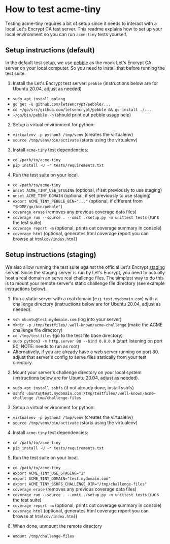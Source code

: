 # How to test acme-tiny

Testing acme-tiny requires a bit of setup since it needs to interact with a local Let's Encrypt CA test server. This readme explains how to set up your local environment so you can run `acme-tiny` tests yourself.

## Setup instructions (default)

In the default test setup, we use [pebble](https://github.com/letsencrypt/pebble) as the mock Let's Encrypt CA server on your local computer. So you need to install that before running the test suite.

1. Install the Let's Encrypt test server: `pebble` (instructions below are for Ubuntu 20.04, adjust as needed)
  * `sudo apt install golang`
  * `go get -u github.com/letsencrypt/pebble/...`
  * `cd ~/go/src/github.com/letsencrypt/pebble && go install ./...`
  * `~/go/bin/pebble -h` (should print out pebble usage help)
2. Setup a virtual environment for python:
  * `virtualenv -p python3 /tmp/venv` (creates the virtualenv)
  * `source /tmp/venv/bin/activate` (starts using the virtualenv)
3. Install `acme-tiny` test dependencies:
  * `cd /path/to/acme-tiny`
  * `pip install -U -r tests/requirements.txt`
4. Run the test suite on your local.
  * `cd /path/to/acme-tiny`
  * `unset ACME_TINY_USE_STAGING` (optional, if set previously to use staging)
  * `unset ACME_TINY_DOMAIN` (optional, if set previously to use staging)
  * `export ACME_TINY_PEBBLE_BIN="..."` (optional, if different from `"$HOME/go/bin/pebble"`)
  * `coverage erase` (removes any previous coverage data files)
  * `coverage run --source . --omit ./setup.py -m unittest tests` (runs the test suite)
  * `coverage report -m` (optional, prints out coverage summary in console)
  * `coverage html` (optional, generates html coverage report you can browse at `htmlcov/index.html`)

## Setup instructions (staging)

We also allow running the test suite against the official Let's Encrypt [staging](https://letsencrypt.org/docs/staging-environment/) server. Since the staging server is run by Let's Encrypt, you need to actually host a real domain an serve real challenge files. The simplest way to do this is to mount your remote server's static challenge file directory (see example instructions below).

1. Run a static server with a real domain (e.g. `test.mydomain.com`) with a challenge directory (instructions below are for Ubuntu 20.04, adjust as needed).
  * `ssh ubuntu@test.mydomain.com` (log into your server)
  * `mkdir -p /tmp/testfiles/.well-known/acme-challenge` (make the ACME challenge file directory)
  * `cd /tmp/testfiles` (go to the test file base directory)
  * `sudo python3 -m http.server 80 --bind 0.0.0.0` (start listening on port 80, NOTE: needs to run as root)
  * Alternatively, if you are already have a web server running on port 80, adjust that server's config to serve files statically from your test directory.
2. Mount your server's challenge directory on your local system (instructions below are for Ubuntu 20.04, adjust as needed).
  * `sudo apt install sshfs` (if not already done, install sshfs)
  * `sshfs ubuntu@test.mydomain.com:/tmp/testfiles/.well-known/acme-challenge /tmp/challenge-files`
3. Setup a virtual environment for python:
  * `virtualenv -p python3 /tmp/venv` (creates the virtualenv)
  * `source /tmp/venv/bin/activate` (starts using the virtualenv)
4. Install `acme-tiny` test dependencies:
  * `cd /path/to/acme-tiny`
  * `pip install -U -r tests/requirements.txt`
5. Run the test suite on your local.
  * `cd /path/to/acme-tiny`
  * `export ACME_TINY_USE_STAGING="1"`
  * `export ACME_TINY_DOMAIN="test.mydomain.com"`
  * `export ACME_TINY_SSHFS_CHALLENGE_DIR="/tmp/challenge-files"`
  * `coverage erase` (removes any previous coverage data files)
  * `coverage run --source . --omit ./setup.py -m unittest tests` (runs the test suite)
  * `coverage report -m` (optional, prints out coverage summary in console)
  * `coverage html` (optional, generates html coverage report you can browse at `htmlcov/index.html`)
6. When done, unmount the remote directory
  * `umount /tmp/challenge-files`

